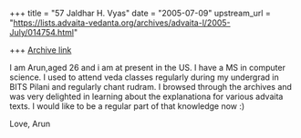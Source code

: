 +++
title = "57 Jaldhar H. Vyas"
date = "2005-07-09"
upstream_url = "https://lists.advaita-vedanta.org/archives/advaita-l/2005-July/014754.html"

+++
[Archive link](https://lists.advaita-vedanta.org/archives/advaita-l/2005-July/014754.html)

I am Arun,aged 26 and i am at present in the US. I have a MS in computer 
science. I used to attend veda classes regularly during my undergrad in 
BITS Pilani and regularly chant rudram. I browsed through the archives and 
was very delighted in learning about the explanationa for various advaita 
texts. I would like to be a regular part of that knowledge now :)

Love,
Arun


